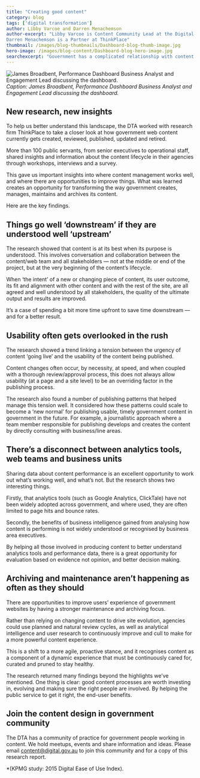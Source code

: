 ```yaml
---
title: "Creating good content"
category: blog
tags: ['digital transformation']
author: Libby Varcoe and Darren Menachemson
author-excerpt: "Libby Varcoe is Content Community Lead at the Digital Transformation Agency
Darren Menachemson is a Partner at ThinkPlace"
thumbnail: /images/blog-thumbnails/Dashboard-blog-thumb-image.jpg
hero-image: /images/blog-content/Dashboard-blog-hero-image.jpg
searchexcerpt: "Government has a complicated relationship with content. We publish too much, information can be hard to understand, and users often find it hard to work out what we are asking them to do. Research shows that 50% of users of government services experience difficulty finding information online. Of those, 24% resort to making a telephone call.* This is despite the hard work that many Australian public servant content and web teams do on a daily basis".
---
```


![James Broadbent, Performance Dashboard Business Analyst and Engagement Lead discussing the dashboard.]({{site.url}}{{site.baseurl}}/images/blog-content/Dashboard-blog-hero-image.jpg)
*Caption: James Broadbent, Performance Dashboard Business Analyst and Engagement Lead discussing the dashboard.*

## New research, new insights

To help us better understand this landscape, the DTA worked with research firm ThinkPlace to take a closer look at how government web content currently gets created, reviewed, published, updated and retired. 

More than 100 public servants, from senior executives to operational staff, shared insights and information about the content lifecycle in their agencies through workshops, interviews and a survey.

This gave us important insights into where content management works well, and where there are opportunities to improve things. What was learned creates an opportunity for transforming the way government creates, manages, maintains and archives its content.

Here are the key findings.

## Things go well ‘downstream’ if they are understood well ‘upstream’ 

The research showed that content is at its best when its purpose is understood. This involves conversation and collaboration between the content/web team and all stakeholders — not at the middle or end of the project, but at the very beginning of the content’s lifecycle. 

When ‘the intent’ of a new or changing piece of content, its user outcome, its fit and alignment with other content and with the rest of the site, are all agreed and well understood by all stakeholders, the quality of the ultimate output and results are improved.

It’s a case of spending a bit more time upfront to save time downstream — and for a better result.

## Usability often gets overlooked in the rush

The research showed a trend linking a tension between the urgency of content ‘going live’ and the usability of the content being published.

Content changes often occur, by necessity, at speed, and when coupled with a thorough review/approval process, this does not always allow usability (at a page and a site level) to be an overriding factor in the publishing process. 

The research also found a number of publishing patterns that helped manage this tension well. It considered how these patterns could scale to become a ‘new normal’ for publishing usable, timely government content in government in the future. For example, a journalistic approach where a team member responsible for publishing develops and creates the content by directly consulting with business/line areas.

## There’s a disconnect between analytics tools, web teams and business units

Sharing data about content performance is an excellent opportunity to work out what’s working well, and what’s not. But the research shows two interesting things. 

Firstly, that analytics tools (such as Google Analytics, ClickTale) have not been widely adopted across government, and where used, they are often limited to page hits and bounce rates. 

Secondly, the benefits of business intelligence gained from analysing how content is performing is not widely understood or recognised by business area executives. 

By helping all those involved in producing content to better understand analytics tools and performance data, there is a great opportunity for evaluation based on evidence not opinion, and better decision making.

## Archiving and maintenance aren’t happening as often as they should

There are opportunities to improve users’ experience of government websites by having a stronger maintenance and archiving focus. 

Rather than relying on changing content to drive site evolution, agencies could use planned and natural review cycles, as well as analytical intelligence and user research to continuously improve and cull to make for a more powerful content experience. 
 
This is a shift to a more agile, proactive stance, and it recognises content as a component of a dynamic experience that must be continuously cared for, curated and pruned to stay healthy. 

The research returned many findings beyond the highlights we’ve mentioned. One thing is clear: good content processes are worth investing in, evolving and making sure the right people are involved. By helping the public service to get it right, the end-user benefits.

## Join the content design in government community

The DTA has a community of practice for government people working in content. We hold meetups, events and share information and ideas. Please email content@digital.gov.au to join this community and for a copy of this research report. 


*(KPMG study: 2015 Digital Ease of Use Index).
